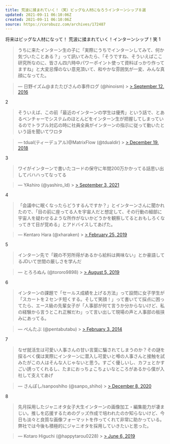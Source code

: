 ```yaml
---
title: 荒波に揉まれていく！（笑）ビッグな人材になろうインターンシップ８選
updated: 2021-09-11 06:10:06Z
created: 2021-09-11 06:10:06Z
source: https://corobuzz.com/archives/172487
---
```


将来はビッグな人材になって！
荒波に揉まれていく！インターンシップ！笑
1

> うちに来たインターン生の子に「実際にうちでインターンしてみて、何か気づいたことある？」って訊いてみたら、「そうですね、そういえばここ研究所なのに、皆さん四六時中パワーポイント使って資料ばっかり作ってますね」と大変忌憚のない意見頂いて、和やかな雰囲気が一変、みんな真顔になってた。

> — 日野イズム@またたびさんの事件ログ (@hinoism) > [> September 12, 2016](https://twitter.com/hinoism/status/775202268509458432?ref_src=twsrc%5Etfw)

2

> そういえば、この前「最近のインターンの学生は優秀」という話で、とあるベンチャーでシステムのほとんどをインターン生が把握してしまっているのでトラブル対応の時に社員全員がインターンの指示に従って動いたという話を聞いてワロタ

> — tdual(ティーデュアル)@MatrixFlow (@tdualdir) > [> December 19, 2018](https://twitter.com/tdualdir/status/1075300248694644738?ref_src=twsrc%5Etfw)

3
> ワイがインターンで書いたコードの保守に年間200万かかってる話思い出してバハハってなってる

> — YAshiro (@yashiro_ld) > [> September 3, 2021](https://twitter.com/yashiro_ld/status/1433618486492762112?ref_src=twsrc%5Etfw)

4

> 「会議中に眠くなったらどうするんですか？」とインターンさんに聞かれたので、「目の前に座ってる人を宇宙人だと想定して、その行動の細部に宇宙人を疑わせるような所作がないかどうかを観察してるとおもしろくなってきて目が覚める」とアドバイスしてあげた。

> — Kentaro Hara (@xharaken) > [> February 25, 2019](https://twitter.com/xharaken/status/1100013267643072512?ref_src=twsrc%5Etfw)

5
> インターン先で「親の不労所得があるから給料は興味ない」とか豪語してるJDいて世間の厳しさを学んだ

> — とろろぬん (@tororo9898) > [> August 5, 2019](https://twitter.com/tororo9898/status/1158317220377661442?ref_src=twsrc%5Etfw)

6

> インターンの課題で「セールス成績を上げる方法」って設問に女子学生が「スカートを２センチ短くする。そして笑顔！」って書いてて採点に困ってたら、エース級の先輩女子が「人事部が何て言うか分からないけど、私の経験から言うとこれ正解だわ」って言い出して現場の声と人事部の板挟みにあってる。

> — ぺんたぶ (@pentabutabu) > [> February 3, 2014](https://twitter.com/pentabutabu/status/430323185678942208?ref_src=twsrc%5Etfw)

7

> なぜ就活生は可愛い人事さんの甘い言葉に騙されてしまうのか？その謎を探るべく僕は実際にインターンに潜入し可愛いと噂の人事さんと接触を試みたがこの人はそんな人じゃないと思う。すごく優しいし、カフェとかすごい誘ってくれるし、たまにおっちょこちょいなところがあるから僕が入社して支えてあげ

> — さんぽし/sanposhiho (@sanpo_shiho) > [> December 8, 2020](https://twitter.com/sanpo_shiho/status/1336273583975251968?ref_src=twsrc%5Etfw)

8

> 先月採用したジャニオタ女子大生インターンの画像加工・編集能力が凄まじい。推しを応援するためのグッズ作成で培われたのか知らないけど、今日も淡々と良質な画像フォーマットを作ってくれて非常に助かっている。弊社では今後も積極的にジャニオタを採用していきたいと思った。

> — Kotaro Higuchi (@happytarou0228) > [> June 6, 2019](https://twitter.com/happytarou0228/status/1136578704811761664?ref_src=twsrc%5Etfw)